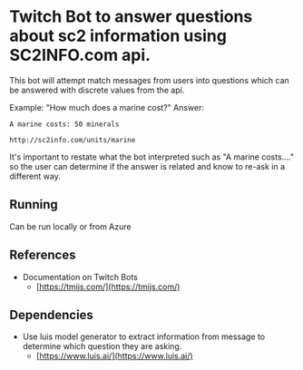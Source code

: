 # Twitch Bot to answer questions about sc2 information using SC2INFO.com api.

This bot will attempt match messages from users into questions which can be answered with discrete values from the api.

Example: "How much does a marine cost?"
Answer: 

```
A marine costs: 50 minerals

http://sc2info.com/units/marine
```

It's important to restate what the bot interpreted such as "A marine costs...." so the user can determine if the answer is related and know to re-ask in a different way.

## Running

Can be run locally or from Azure

## References

- Documentation on Twitch Bots
  - [https://tmijs.com/](https://tmijs.com/)

## Dependencies

- Use luis model generator to extract information from message to determine which question they are asking.
  - [https://www.luis.ai/](https://www.luis.ai/)
